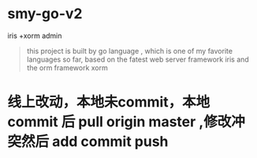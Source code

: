# smy-go-v2
iris +xorm admin

> this project is built by go language , which is one of my favorite languages so far,
> based on the fatest web server framework iris and the orm framework  xorm
# 线上改动，本地未commit，本地commit 后 pull origin master  ,修改冲突然后 add commit push

